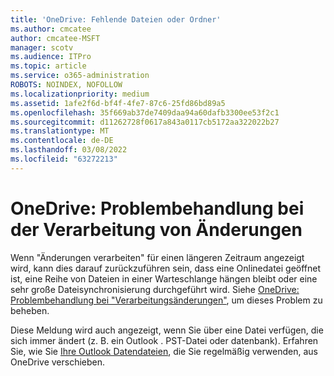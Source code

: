 ```yaml
---
title: 'OneDrive: Fehlende Dateien oder Ordner'
ms.author: cmcatee
author: cmcatee-MSFT
manager: scotv
ms.audience: ITPro
ms.topic: article
ms.service: o365-administration
ROBOTS: NOINDEX, NOFOLLOW
ms.localizationpriority: medium
ms.assetid: 1afe2f6d-bf4f-4fe7-87c6-25fd86bd89a5
ms.openlocfilehash: 35f669ab37de7409daa94a60dafb3300ee53f2c1
ms.sourcegitcommit: d11262728f0617a843a0117cb5172aa322022b27
ms.translationtype: MT
ms.contentlocale: de-DE
ms.lasthandoff: 03/08/2022
ms.locfileid: "63272213"
---
```

# <a name="onedrive-troubleshoot-processing-changes"></a>OneDrive: Problembehandlung bei der Verarbeitung von Änderungen

Wenn "Änderungen verarbeiten" für einen längeren Zeitraum angezeigt wird, kann dies darauf zurückzuführen sein, dass eine Onlinedatei geöffnet ist, eine Reihe von Dateien in einer Warteschlange hängen bleibt oder eine sehr große Dateisynchronisierung durchgeführt wird. Siehe [OneDrive: Problembehandlung bei "Verarbeitungsänderungen"](https://support.office.com/article/onedrive-is-stuck-on-processing-changes-b386b813-9b66-4e47-8c4c-2b45533edccd), um dieses Problem zu beheben.

Diese Meldung wird auch angezeigt, wenn Sie über eine Datei verfügen, die sich immer ändert (z. B. ein Outlook . PST-Datei oder datenbank). Erfahren Sie, wie Sie [Ihre Outlook Datendateien](https://support.office.com/article/how-to-remove-an-outlook-pst-data-file-from-onedrive-b6b9e522-59bd-40f7-949f-168d0aa9b38e), die Sie regelmäßig verwenden, aus OneDrive verschieben.
